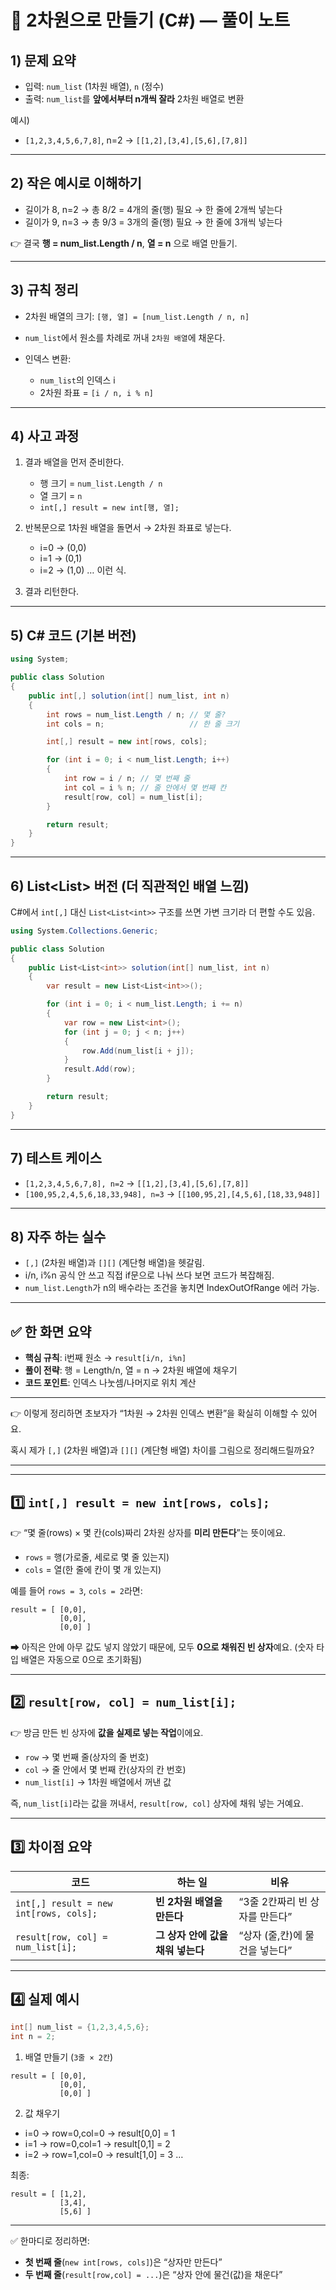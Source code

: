 

# 🔷 2차원으로 만들기 (C#) — 풀이 노트

## 1) 문제 요약

* 입력: `num_list` (1차원 배열), `n` (정수)
* 출력: `num_list`를 **앞에서부터 n개씩 잘라** 2차원 배열로 변환

예시)

* `[1,2,3,4,5,6,7,8]`, n=2 → `[[1,2],[3,4],[5,6],[7,8]]`

---

## 2) 작은 예시로 이해하기

* 길이가 8, n=2
  → 총 8/2 = 4개의 줄(행) 필요
  → 한 줄에 2개씩 넣는다
* 길이가 9, n=3
  → 총 9/3 = 3개의 줄(행) 필요
  → 한 줄에 3개씩 넣는다

👉 결국 **행 = num\_list.Length / n**, **열 = n** 으로 배열 만들기.

---

## 3) 규칙 정리

* 2차원 배열의 크기: `[행, 열] = [num_list.Length / n, n]`
* `num_list`에서 원소를 차례로 꺼내 `2차원 배열`에 채운다.
* 인덱스 변환:

  * `num_list`의 인덱스 i
  * 2차원 좌표 = `[i / n, i % n]`

---

## 4) 사고 과정

1. 결과 배열을 먼저 준비한다.

   * 행 크기 = `num_list.Length / n`
   * 열 크기 = `n`
   * `int[,] result = new int[행, 열];`
2. 반복문으로 1차원 배열을 돌면서 → 2차원 좌표로 넣는다.

   * i=0 → (0,0)
   * i=1 → (0,1)
   * i=2 → (1,0) … 이런 식.
3. 결과 리턴한다.

---

## 5) C# 코드 (기본 버전)

```csharp
using System;

public class Solution
{
    public int[,] solution(int[] num_list, int n)
    {
        int rows = num_list.Length / n; // 몇 줄?
        int cols = n;                   // 한 줄 크기

        int[,] result = new int[rows, cols];

        for (int i = 0; i < num_list.Length; i++)
        {
            int row = i / n; // 몇 번째 줄
            int col = i % n; // 줄 안에서 몇 번째 칸
            result[row, col] = num_list[i];
        }

        return result;
    }
}
```

---

## 6) List\<List<int>> 버전 (더 직관적인 배열 느낌)

C#에서 `int[,]` 대신 `List<List<int>>` 구조를 쓰면 가변 크기라 더 편할 수도 있음.

```csharp
using System.Collections.Generic;

public class Solution
{
    public List<List<int>> solution(int[] num_list, int n)
    {
        var result = new List<List<int>>();

        for (int i = 0; i < num_list.Length; i += n)
        {
            var row = new List<int>();
            for (int j = 0; j < n; j++)
            {
                row.Add(num_list[i + j]);
            }
            result.Add(row);
        }

        return result;
    }
}
```

---

## 7) 테스트 케이스

* `[1,2,3,4,5,6,7,8], n=2` → `[[1,2],[3,4],[5,6],[7,8]]`
* `[100,95,2,4,5,6,18,33,948], n=3` → `[[100,95,2],[4,5,6],[18,33,948]]`

---

## 8) 자주 하는 실수

* `[,]` (2차원 배열)과 `[][]` (계단형 배열)을 헷갈림.
* i/n, i%n 공식 안 쓰고 직접 if문으로 나눠 쓰다 보면 코드가 복잡해짐.
* `num_list.Length`가 n의 배수라는 조건을 놓치면 IndexOutOfRange 에러 가능.

---

## ✅ 한 화면 요약

* **핵심 규칙**: i번째 원소 → `result[i/n, i%n]`
* **풀이 전략**: 행 = Length/n, 열 = n → 2차원 배열에 채우기
* **코드 포인트**: 인덱스 나눗셈/나머지로 위치 계산

---

👉 이렇게 정리하면 초보자가 “1차원 → 2차원 인덱스 변환”을 확실히 이해할 수 있어요.

혹시 제가 `[,]` (2차원 배열)과 `[][]` (계단형 배열) 차이를 그림으로 정리해드릴까요?


---
---


## 1️⃣ `int[,] result = new int[rows, cols];`

👉 “몇 줄(rows) × 몇 칸(cols)짜리 2차원 상자를 **미리 만든다**”는 뜻이에요.

* `rows` = 행(가로줄, 세로로 몇 줄 있는지)
* `cols` = 열(한 줄에 칸이 몇 개 있는지)

예를 들어 `rows = 3`, `cols = 2`라면:

```
result = [ [0,0],
           [0,0],
           [0,0] ]
```

➡ 아직은 안에 아무 값도 넣지 않았기 때문에, 모두 **0으로 채워진 빈 상자**예요.
(숫자 타입 배열은 자동으로 0으로 초기화됨)

---

## 2️⃣ `result[row, col] = num_list[i];`

👉 방금 만든 빈 상자에 **값을 실제로 넣는 작업**이에요.

* `row` → 몇 번째 줄(상자의 줄 번호)
* `col` → 줄 안에서 몇 번째 칸(상자의 칸 번호)
* `num_list[i]` → 1차원 배열에서 꺼낸 값

즉, `num_list[i]`라는 값을 꺼내서, `result[row, col]` 상자에 채워 넣는 거예요.

---

## 3️⃣ 차이점 요약

| 코드                                     | 하는 일                  | 비유                  |
| -------------------------------------- | --------------------- | ------------------- |
| `int[,] result = new int[rows, cols];` | **빈 2차원 배열을 만든다**     | “3줄 2칸짜리 빈 상자를 만든다” |
| `result[row, col] = num_list[i];`      | **그 상자 안에 값을 채워 넣는다** | “상자 (줄,칸)에 물건을 넣는다” |

---

## 4️⃣ 실제 예시

```csharp
int[] num_list = {1,2,3,4,5,6};
int n = 2;
```

1. 배열 만들기 (`3줄 × 2칸`)

```
result = [ [0,0],
           [0,0],
           [0,0] ]
```

2. 값 채우기

* i=0 → row=0,col=0 → result\[0,0] = 1
* i=1 → row=0,col=1 → result\[0,1] = 2
* i=2 → row=1,col=0 → result\[1,0] = 3
  …

최종:

```
result = [ [1,2],
           [3,4],
           [5,6] ]
```

---

✅ 한마디로 정리하면:

* **첫 번째 줄**(`new int[rows, cols]`)은 “상자만 만든다”
* **두 번째 줄**(`result[row,col] = ...`)은 “상자 안에 물건(값)을 채운다”
